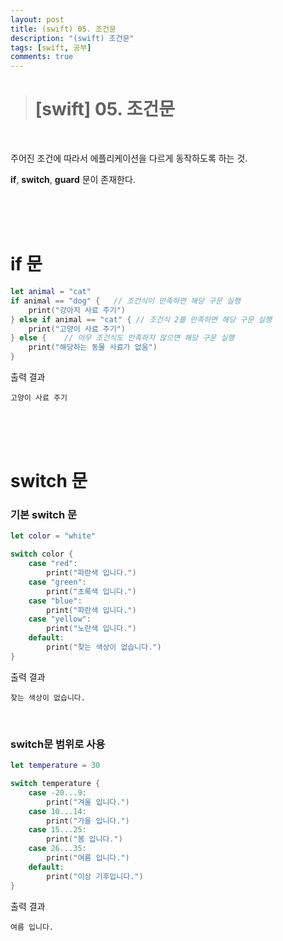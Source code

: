 ```yaml
---
layout: post
title: (swift) 05. 조건문
description: "(swift) 조건문"
tags: [swift, 공부]
comments: true
---
```


> # [swift] 05. 조건문

<br>

주어진 조건에 따라서 에플리케이션을 다르게 동작하도록 하는 것.

**if**, **switch**, **guard** 문이 존재한다.

<br>
<br>
<br>

# if 문

``` swift
let animal = "cat"
if animal == "dog" {   // 조건식이 만족하면 해당 구문 실행
    print("강아지 사료 주기")
} else if animal == "cat" { // 조건식 2를 만족하면 해당 구문 실행
    print("고양이 사료 주기")
} else {    // 아무 조건식도 만족하지 않으면 해당 구문 실행
    print("해당하는 동물 사료가 없움")
}
```

출력 결과
```
고양이 사료 주기
```

<br>
<br>
<br>

# switch 문

### 기본 switch 문

``` swift
let color = "white"

switch color {
    case "red":
        print("파란색 입니다.")
    case "green":
        print("초록색 입니다.")
    case "blue":
        print("파란색 입니다.")
    case "yellow":
        print("노란색 입니다.")
    default:
        print("찾는 색상이 없습니다.")
}
```

출력 결과  
```
찾는 색상이 없습니다.
```

<br>

### switch문 범위로 사용

``` swift
let temperature = 30

switch temperature {
    case -20...9:
        print("겨울 입니다.")
    case 10...14:
        print("가을 입니다.")
    case 15...25:
        print("봄 입니다.")
    case 26...35:
        print("여름 입니다.")
    default:
        print("이상 기후입니다.")
}
```

출력 결과  
```
여름 입니다.
```
